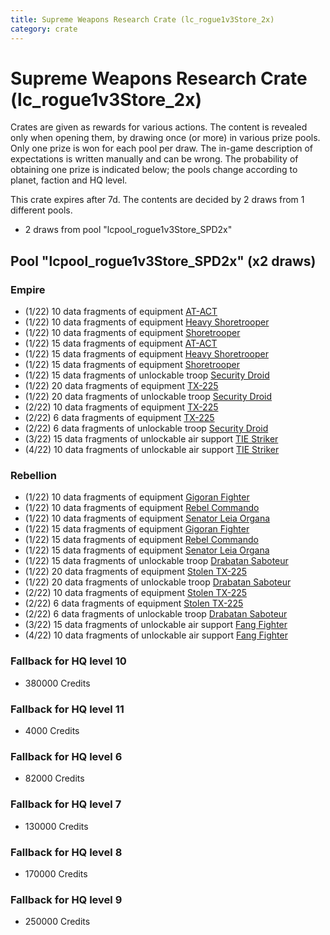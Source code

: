 ```yaml
---
title: Supreme Weapons Research Crate (lc_rogue1v3Store_2x)
category: crate
---
```


# Supreme Weapons Research Crate (lc_rogue1v3Store_2x)

Crates are given as rewards for various actions. The content is revealed only when opening them, by drawing once (or more) in various prize pools. Only one prize is won for each pool per draw. The in-game description of expectations is written manually and can be wrong. The probability of obtaining one prize is indicated below; the pools change according to planet, faction and HQ level.

This crate expires after 7d. The contents are decided by 2 draws from 1 different pools.
  * 2 draws from pool "lcpool_rogue1v3Store_SPD2x"

## Pool "lcpool_rogue1v3Store_SPD2x" (x2 draws)

### Empire

  * (1/22) 10 data fragments of equipment [AT-ACT](eqpEmpireCargoGreatDane)
  * (1/22) 10 data fragments of equipment [Heavy Shoretrooper](eqpEmpirePentagonHeavyTrooper)
  * (1/22) 10 data fragments of equipment [Shoretrooper](eqpEmpirePentagonTrooper)
  * (1/22) 15 data fragments of equipment [AT-ACT](eqpEmpireCargoGreatDane)
  * (1/22) 15 data fragments of equipment [Heavy Shoretrooper](eqpEmpirePentagonHeavyTrooper)
  * (1/22) 15 data fragments of equipment [Shoretrooper](eqpEmpirePentagonTrooper)
  * (1/22) 15 data fragments of unlockable troop [Security Droid](SecurityDroid)
  * (1/22) 20 data fragments of equipment [TX-225](eqpEmpireHovertank)
  * (1/22) 20 data fragments of unlockable troop [Security Droid](SecurityDroid)
  * (2/22) 10 data fragments of equipment [TX-225](eqpEmpireHovertank)
  * (2/22) 6 data fragments of equipment [TX-225](eqpEmpireHovertank)
  * (2/22) 6 data fragments of unlockable troop [Security Droid](SecurityDroid)
  * (3/22) 15 data fragments of unlockable air support [TIE Striker](AtmosMig)
  * (4/22) 10 data fragments of unlockable air support [TIE Striker](AtmosMig)

### Rebellion

  * (1/22) 10 data fragments of equipment [Gigoran Fighter](eqpRebelShaggyAlien)
  * (1/22) 10 data fragments of equipment [Rebel Commando](eqpRebelPentagonSoldier)
  * (1/22) 10 data fragments of equipment [Senator Leia Organa](eqpRebelDiplomat)
  * (1/22) 15 data fragments of equipment [Gigoran Fighter](eqpRebelShaggyAlien)
  * (1/22) 15 data fragments of equipment [Rebel Commando](eqpRebelPentagonSoldier)
  * (1/22) 15 data fragments of equipment [Senator Leia Organa](eqpRebelDiplomat)
  * (1/22) 15 data fragments of unlockable troop [Drabatan Saboteur](BigMouthAlien)
  * (1/22) 20 data fragments of equipment [Stolen TX-225](eqpRebelHovertank)
  * (1/22) 20 data fragments of unlockable troop [Drabatan Saboteur](BigMouthAlien)
  * (2/22) 10 data fragments of equipment [Stolen TX-225](eqpRebelHovertank)
  * (2/22) 6 data fragments of equipment [Stolen TX-225](eqpRebelHovertank)
  * (2/22) 6 data fragments of unlockable troop [Drabatan Saboteur](BigMouthAlien)
  * (3/22) 15 data fragments of unlockable air support [Fang Fighter](FangFighter)
  * (4/22) 10 data fragments of unlockable air support [Fang Fighter](FangFighter)

### Fallback for HQ level 10

  * 380000 Credits

### Fallback for HQ level 11

  * 4000 Credits

### Fallback for HQ level 6

  * 82000 Credits

### Fallback for HQ level 7

  * 130000 Credits

### Fallback for HQ level 8

  * 170000 Credits

### Fallback for HQ level 9

  * 250000 Credits